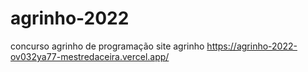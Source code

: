 # agrinho-2022
concurso agrinho de programação 
site agrinho 
https://agrinho-2022-ov032ya77-mestredaceira.vercel.app/
